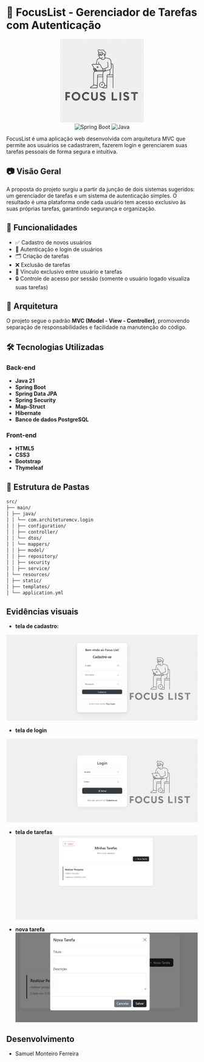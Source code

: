 # 📌 FocusList - Gerenciador de Tarefas com Autenticação

<p align="center">
    <img src="visualEvidency/focuslist.png" alt="FocusList" width="220"/> <br>
    <img src="https://www.vectorlogo.zone/logos/springio/springio-icon.svg" alt="Spring Boot" width="70" />
    <img src="https://www.vectorlogo.zone/logos/java/java-icon.svg" alt="Java" width="70" />
</p>
FocusList é uma aplicação web desenvolvida com arquitetura MVC que permite aos usuários se cadastrarem, fazerem login e gerenciarem suas tarefas pessoais de forma segura e intuitiva.

## 📷 Visão Geral

A proposta do projeto surgiu a partir da junção de dois sistemas sugeridos: um gerenciador de tarefas e um sistema de autenticação simples. O resultado é uma plataforma onde cada usuário tem acesso exclusivo às suas próprias tarefas, garantindo segurança e organização.

## 🚀 Funcionalidades

- ✅ Cadastro de novos usuários
- 🔐 Autenticação e login de usuários
- 🗂️ Criação de tarefas
- ❌ Exclusão de tarefas
- 👤 Vínculo exclusivo entre usuário e tarefas
- 🔒 Controle de acesso por sessão (somente o usuário logado visualiza suas tarefas)

## 🧱 Arquitetura

O projeto segue o padrão **MVC (Model - View - Controller)**, promovendo separação de responsabilidades e facilidade na manutenção do código.

## 🛠️ Tecnologias Utilizadas

### Back-end
- **Java 21**
- **Spring Boot**
- **Spring Data JPA**
- **Spring Security**
- **Map-Struct**
- **Hibernate**
- **Banco de dados PostgreSQL**

### Front-end
- **HTML5**
- **CSS3**
- **Bootstrap**
- **Thymeleaf**

## 📁 Estrutura de Pastas

```
src/
├── main/
│ ├── java/
│ │ └── com.architeturemcv.login
│ │ ├── configuration/
│ │ ├── controller/
│ │ └── dtos/
│ │ └── mappers/
│ │ ├── model/
│ │ ├── repository/
│ │ ├── security
│ │ ├── service/
│ └── resources/
│ ├── static/
│ ├── templates/
│ └── application.yml
```
## Evidências visuais

- **tela de cadastro:**

![telaCadastro.png](visualEvidency/telaCadastro.png)

- **tela de login**

![telaLogin.png](visualEvidency/telaLogin.png)

- **tela de tarefas**
![talaTarefas.png](visualEvidency/telaTarefas.png)

- **nova tarefa**
![novaTarefa.png](visualEvidency/novaTarefa.png)

## Desenvolvimento

- Samuel Monteiro Ferreira
